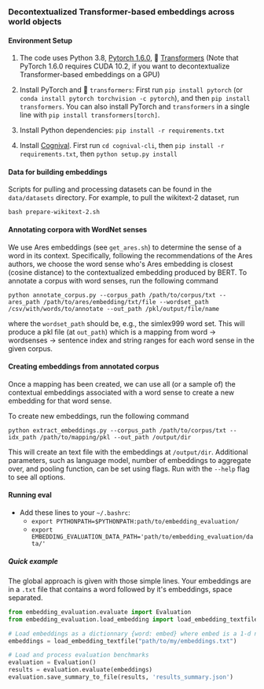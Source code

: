 ### Decontextualized Transformer-based embeddings across world objects

#### Environment Setup

1. The code uses Python 3.8, [Pytorch 1.6.0](https://pytorch.org/), :hugs: [Transformers](https://github.com/huggingface/transformers) (Note that PyTorch 1.6.0 requires CUDA 10.2, if you want to decontextualize Transformer-based embeddings on a GPU)

2. Install PyTorch and :hugs: `transformers`: First run `pip install pytorch` (or `conda install pytorch torchvision -c pytorch`), and then `pip install transformers`. You can also install PyTorch and `transformers` in a single line with `pip install transformers[torch]`.

3. Install Python dependencies: `pip install -r requirements.txt`

4. Install [Cognival](https://github.com/hahahannes/cognival-cli/tree/decontext_requirements). First run `cd cognival-cli`, then `pip install -r requirements.txt`, then `python setup.py install`

#### Data for building embeddings
Scripts for pulling and processing datasets can be found in the `data/datasets` directory. For example, to pull the wikitext-2 dataset, run 
```
bash prepare-wikitext-2.sh
```

#### Annotating corpora with WordNet senses

We use Ares embeddings (see `get_ares.sh`) to determine the sense of a word in its context. Specifically, following the recommendations of the Ares authors, we choose the word sense who's Ares embedding is closest (cosine distance) to the contextualized embedding produced by BERT. To annotate a corpus with word senses, run the following command

```
python annotate_corpus.py --corpus_path /path/to/corpus/txt --ares_path /path/to/ares/embedding/txt/file --wordset_path /csv/with/words/to/annotate --out_path /pkl/output/file/name
```
where the `wordset_path` should be, e.g., the simlex999 word set. This will produce a pkl file (at `out_path`) which is a mapping from word -> wordsenses -> sentence index and string ranges for each word sense in the given corpus.

#### Creating embeddings from annotated corpus

Once a mapping has been created, we can use all (or a sample of) the contextual embeddings associated with a word sense to create a new embedding for that word sense.

To create new embeddings, run the following command

```
python extract_embeddings.py --corpus_path /path/to/corpus/txt --idx_path /path/to/mapping/pkl --out_path /output/dir
```
This will create an text file with the embeddings at `/output/dir`.  Additional parameters, such as language model, number of embeddings to aggregate over, and pooling function, can be set using flags. Run with the `--help` flag to see all options.

#### Running eval
* Add these lines to your `~/.bashrc`:
    * `export PYTHONPATH=$PYTHONPATH:path/to/embedding_evaluation/`
    * `export EMBEDDING_EVALUATION_DATA_PATH='path/to/embedding_evaluation/data/'`

##### Quick example
The global approach is given with those simple lines.
Your embeddings are in a `.txt` file that contains a word followed by it's embeddings, space separated.

```python
from embedding_evaluation.evaluate import Evaluation
from embedding_evaluation.load_embedding import load_embedding_textfile

# Load embeddings as a dictionnary {word: embed} where embed is a 1-d numpy array.
embeddings = load_embedding_textfile("path/to/my/embeddings.txt")

# Load and process evaluation benchmarks
evaluation = Evaluation() 
results = evaluation.evaluate(embeddings)
evaluation.save_summary_to_file(results, 'results_summary.json')
